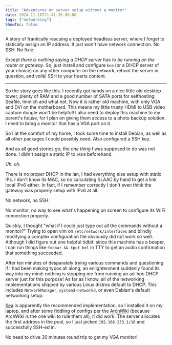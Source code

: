 ```yaml
---
title: "Adventures on server setup without a monitor"
date: 2024-11-18T21:41:35-08:00
tags: ["networking"]
ShowToc: false
---
```


A story of frantically rescuing a deployed headless server, where I forget to statically assign an IP address. 
It just won't have network connection. No SSH. No fixie.

Except _there is nothing saying a DHCP server has to be running on the router or gateway_.
So, just install and configure `kea` (or a DHCP server of your choice) on any other computer on the network, reboot the server in question, and voilà!
SSH to your hearts content.

---

So the story goes like this.
I recently got hands on a nice little old desktop tower, plenty of RAM and a good number of SATA ports for selfhosting: Seafile, Immich and what not.
Now it _is_ rather old machine, with only VGA and DVI on the motherboard. This means my little trusty HDMI to USB video capture dongle won't be helpful!
I also need to deploy this machine to my parent's house, for I plan on giving them access to a photo backup solution.
I need to bring a monitor that has a VGA port on it.

So I at the comfort of my home, I took some time to install Debian, as well as all other packages I could possibly need. Also configured a SSH key.

And as all good stories go, the _one thing_ I was supposed to do was not done. I didn't assign a static IP to `eth0` beforehand.

_Uh. oh._

There is no proper DHCP in the lan, I had everything else setup with static IPs. I don't know its MAC, so no calculating SLAAC by hand to get a link local IPv6 either. In fact, if I remember correctly I don't even think the gateway was properly setup with IPv6 at all.

No network, no SSH.

No monitor, no way to see what's happening on screen to configure its WiFi connection properly.

Quickly, I thought "what if I could just type out all the commands without a monitor?"
Trying to open vim on `/etc/network/interfaces` and blindly modifying a complex configuration file obviously did not work so well.
Although I did figure out one helpful tidbit: since this machine has a beeper, I can run things like `foobar && tput bel` in TTY to get an audio confirmation that something succeeded.

After ten minutes of desparately trying various commands and questioning if I had been making typos all along, an enlightenment suddenly found its way into my mind: nothing is stopping me from running an ad-hoc DHCP server just for this purpose!
As far as I know, all of the networking implementations shipped by various Linux distros default to DHCP. This includes `NetworkManager`, `systemd-networkd`, or even Debian's default networking setup.

[Kea](https://www.isc.org/kea/) is apparently the recommended implementation, so I installed it on my laptop, and after some fiddling of configs per the [ArchWiki](https://wiki.archlinux.org/title/Kea) (because ArchWiki is the one wiki to rule them all), it did work. The server allocates the first address in the pool, so I just picked `192.168.233.1/16` and successfully SSH-ed in.

No need to drive 30 minutes round trip to get my VGA monitor!
